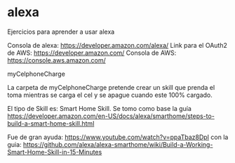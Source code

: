 # alexa
Ejercicios para aprender a usar alexa

Consola de alexa: https://developer.amazon.com/alexa/
Link para el OAuth2 de AWS: https://developer.amazon.com/
Consola de AWS: https://console.aws.amazon.com/

myCelphoneCharge

La carpeta de myCelphoneCharge pretende crear un skill que prenda el toma mientras se carga el cel y se apague cuando este 100% cargado.

El tipo de Skill es: Smart Home Skill.
Se tomo como base la guía https://developer.amazon.com/en-US/docs/alexa/smarthome/steps-to-build-a-smart-home-skill.html

Fue de gran ayuda: https://www.youtube.com/watch?v=ppaTbaz8DpI
con la guia: https://github.com/alexa/alexa-smarthome/wiki/Build-a-Working-Smart-Home-Skill-in-15-Minutes